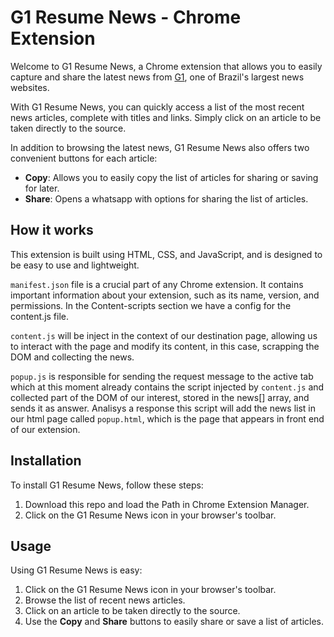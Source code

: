 ﻿# G1 Resume News - Chrome Extension

Welcome to G1 Resume News, a Chrome extension that allows you to easily capture and share the latest news from [G1](https://g1.com.br/), one of Brazil's largest news websites.

With G1 Resume News, you can quickly access a list of the most recent news articles, complete with titles and links. Simply click on an article to be taken directly to the source.

In addition to browsing the latest news, G1 Resume News also offers two convenient buttons for each article:

- **Copy**: Allows you to easily copy the list of articles for sharing or saving for later.
- **Share**: Opens a whatsapp with options for sharing the list of articles.

## How it works

This extension is built using HTML, CSS, and JavaScript, and is designed to be easy to use and lightweight.

`manifest.json` file is a crucial part of any Chrome extension. It contains important information about your extension, such as its name, version, and permissions. In the Content-scripts section we have a config for the content.js file.

`content.js` will be inject in the context of our destination page, allowing us to interact with the page and modify its content, in this case, scrapping the DOM and collecting the news.

`popup.js` is responsible for sending the request message to the active tab which at this moment already contains the script injected by `content.js` and collected part of the DOM of our interest, stored in the news[] array, and sends it as answer. Analisys a response this script will add the news list in our html page called `popup.html`, which is the page that appears in front end of our extension.


## Installation

To install G1 Resume News, follow these steps:

1. Download this repo and load the Path in Chrome Extension Manager.
2. Click on the G1 Resume News icon in your browser's toolbar.

## Usage

Using G1 Resume News is easy:

1. Click on the G1 Resume News icon in your browser's toolbar.
2. Browse the list of recent news articles.
3. Click on an article to be taken directly to the source.
4. Use the **Copy** and **Share** buttons to easily share or save a list of articles.


